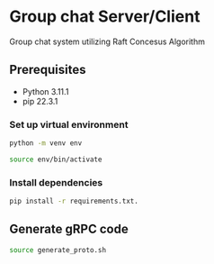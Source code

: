 # Group chat Server/Client

Group chat system utilizing Raft Concesus Algorithm 
## Prerequisites

- Python 3.11.1
- pip 22.3.1

### Set up virtual environment

```Bash
python -m venv env
```

```Bash
source env/bin/activate
```

### Install dependencies

```Bash
pip install -r requirements.txt.
```

## Generate gRPC code

```Bash
source generate_proto.sh
```
